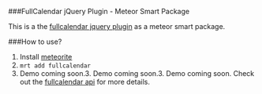 ###FullCalendar jQuery Plugin - Meteor Smart Package

This is a the [fullcalendar jquery plugin](http://arshaw.com/fullcalendar/) as a meteor smart package.

###How to use?

1. Install [meteorite](https://github.com/oortcloud/meteorite)
2. `mrt add fullcalendar`
3. Demo coming soon.3. Demo coming soon.3. Demo coming soon.
Check out the [fullcalendar api](http://arshaw.com/fullcalendar/docs/) for more details.
